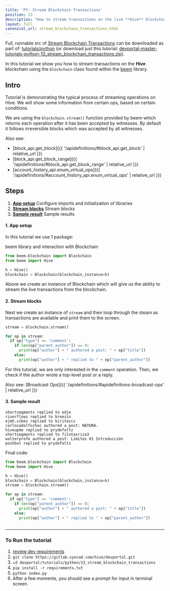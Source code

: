 ```yaml
---
title: 'PY: Stream Blockchain Transactions'
position: 13
description: "How to stream transactions on the live **Hive** blockchain"
layout: full
canonical_url: stream_blockchain_transactions.html
---
```

Full, runnable src of [Stream Blockchain Transactions](https://gitlab.syncad.com/hive/devportal/-/tree/master/tutorials/python/13_stream_blockchain_transactions) can be downloaded as part of: [tutorials/python](https://gitlab.syncad.com/hive/devportal/-/tree/master/tutorials/python) (or download just this tutorial: [devportal-master-tutorials-python-13_stream_blockchain_transactions.zip](https://gitlab.syncad.com/hive/devportal/-/archive/master/devportal-master.zip?path=tutorials/python/13_stream_blockchain_transactions)).

In this tutorial we show you how to stream transactions on the **Hive** blockchain using the `blockchain` class found within the [beem](https://github.com/holgern/beem) library.

## Intro

Tutorial is demonstrating the typical process of streaming operations on Hive.  We will show some information from certain ops, based on certain conditions.

We are using the `blockchain.stream()` function provided by beem which returns each operation after it has been accepted by witnesses.  By default it follows irreversible blocks which was accepted by all witnesses.

Also see:
* [block_api.get_block]({{ '/apidefinitions/#block_api.get_block' | relative_url }})
* [block_api.get_block_range]({{ '/apidefinitions/#block_api.get_block_range' | relative_url }})
* [account_history_api.enum_virtual_ops]({{ '/apidefinitions/#account_history_api.enum_virtual_ops' | relative_url }})

## Steps

1. [**App setup**](#app-setup) Configure imports and initialization of libraries
1. [**Stream blocks**](#stream-blocks) Stream blocks
1. [**Sample result**](#sample-result) Sample results

#### 1. App setup<a name="app-setup"></a>

In this tutorial we use 1 package:

beem library and interaction with Blockchain

```python
from beem.blockchain import Blockchain
from beem import Hive

h = Hive()
blockchain = Blockchain(blockchain_instance=h)
```

Above we create an instance of Blockchain which will give us the ability to stream the live transactions from the blockchain.

#### 2. Stream blocks<a name="stream-blocks"></a>

Next we create an instance of `stream` and then loop through the steam as transactions are available and print them to the screen.

```python
stream = blockchain.stream()

for op in stream:
  if op["type"] == 'comment':
    if len(op["parent_author"]) == 0:
      print(op["author"] + " authored a post: " + op["title"])
    else:
      print(op["author"] + " replied to " + op["parent_author"])
```

For this tutorial, we are only interested in the `comment` operation.  Then, we check if the author wrote a top-level post or a reply.

Also see: [Broadcast Ops]({{ '/apidefinitions/#apidefinitions-broadcast-ops' | relative_url }})

#### 3. Sample result<a name="sample-result"></a>

```
shortsegments replied to edje
riverflows replied to breezin
ejmh.vibes replied to kiritoccs
carlosadolfochac authored a post: NATURA.
hiveupme replied to prydefoltz
shortsegments replied to filotasriza3
walterprofe authored a post: Límites 01 Introducción
poshbot replied to prydefoltz
```

Final code:

```python
from beem.blockchain import Blockchain
from beem import Hive

h = Hive()
blockchain = Blockchain(blockchain_instance=h)
stream = blockchain.stream()

for op in stream:
  if op["type"] == 'comment':
    if len(op["parent_author"]) == 0:
      print(op["author"] + " authored a post: " + op["title"])
    else:
      print(op["author"] + " replied to " + op["parent_author"])
    

```

---

### To Run the tutorial

1. [review dev requirements](getting_started.html)
1. `git clone https://gitlab.syncad.com/hive/devportal.git`
1. `cd devportal/tutorials/python/13_stream_blockchain_transactions`
1. `pip install -r requirements.txt`
1. `python index.py`
1. After a few moments, you should see a prompt for input in terminal screen.
